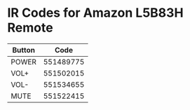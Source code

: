 # IR Codes for Amazon L5B83H Remote

Button | Code
--|--
POWER | 551489775
VOL+ | 551502015
VOL- | 551534655
MUTE | 551522415